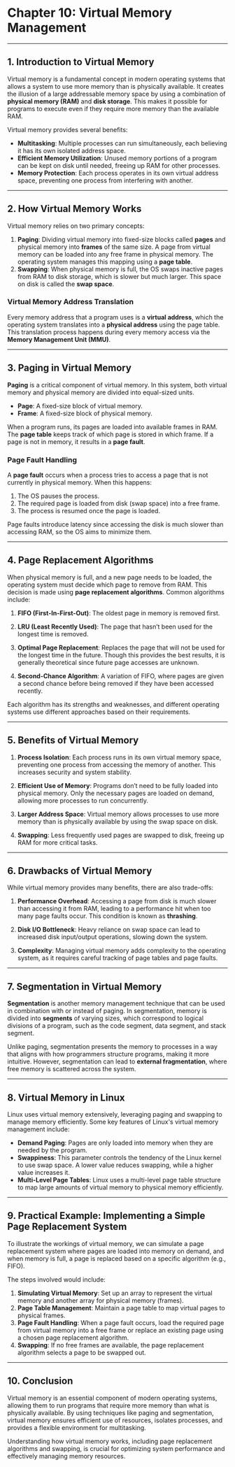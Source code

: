 # Chapter 10: Virtual Memory Management

---

## 1. Introduction to Virtual Memory

Virtual memory is a fundamental concept in modern operating systems that allows a system to use more memory than is physically available. It creates the illusion of a large addressable memory space by using a combination of **physical memory (RAM)** and **disk storage**. This makes it possible for programs to execute even if they require more memory than the available RAM.

Virtual memory provides several benefits:

- **Multitasking**: Multiple processes can run simultaneously, each believing it has its own isolated address space.
- **Efficient Memory Utilization**: Unused memory portions of a program can be kept on disk until needed, freeing up RAM for other processes.
- **Memory Protection**: Each process operates in its own virtual address space, preventing one process from interfering with another.

---

## 2. How Virtual Memory Works

Virtual memory relies on two primary concepts:

1. **Paging**: Dividing virtual memory into fixed-size blocks called **pages** and physical memory into **frames** of the same size. A page from virtual memory can be loaded into any free frame in physical memory. The operating system manages this mapping using a **page table**.
2. **Swapping**: When physical memory is full, the OS swaps inactive pages from RAM to disk storage, which is slower but much larger. This space on disk is called the **swap space**.

### Virtual Memory Address Translation

Every memory address that a program uses is a **virtual address**, which the operating system translates into a **physical address** using the page table. This translation process happens during every memory access via the **Memory Management Unit (MMU)**.

---

## 3. Paging in Virtual Memory

**Paging** is a critical component of virtual memory. In this system, both virtual memory and physical memory are divided into equal-sized units.

- **Page**: A fixed-size block of virtual memory.
- **Frame**: A fixed-size block of physical memory.

When a program runs, its pages are loaded into available frames in RAM. The **page table** keeps track of which page is stored in which frame. If a page is not in memory, it results in a **page fault**.

### Page Fault Handling

A **page fault** occurs when a process tries to access a page that is not currently in physical memory. When this happens:

1. The OS pauses the process.
2. The required page is loaded from disk (swap space) into a free frame.
3. The process is resumed once the page is loaded.

Page faults introduce latency since accessing the disk is much slower than accessing RAM, so the OS aims to minimize them.

---

## 4. Page Replacement Algorithms

When physical memory is full, and a new page needs to be loaded, the operating system must decide which page to remove from RAM. This decision is made using **page replacement algorithms**. Common algorithms include:

1. **FIFO (First-In-First-Out)**: The oldest page in memory is removed first.
2. **LRU (Least Recently Used)**: The page that hasn’t been used for the longest time is removed.

3. **Optimal Page Replacement**: Replaces the page that will not be used for the longest time in the future. Though this provides the best results, it is generally theoretical since future page accesses are unknown.

4. **Second-Chance Algorithm**: A variation of FIFO, where pages are given a second chance before being removed if they have been accessed recently.

Each algorithm has its strengths and weaknesses, and different operating systems use different approaches based on their requirements.

---

## 5. Benefits of Virtual Memory

1. **Process Isolation**: Each process runs in its own virtual memory space, preventing one process from accessing the memory of another. This increases security and system stability.
2. **Efficient Use of Memory**: Programs don’t need to be fully loaded into physical memory. Only the necessary pages are loaded on demand, allowing more processes to run concurrently.
3. **Larger Address Space**: Virtual memory allows processes to use more memory than is physically available by using the swap space on disk.

4. **Swapping**: Less frequently used pages are swapped to disk, freeing up RAM for more critical tasks.

---

## 6. Drawbacks of Virtual Memory

While virtual memory provides many benefits, there are also trade-offs:

1. **Performance Overhead**: Accessing a page from disk is much slower than accessing it from RAM, leading to a performance hit when too many page faults occur. This condition is known as **thrashing**.

2. **Disk I/O Bottleneck**: Heavy reliance on swap space can lead to increased disk input/output operations, slowing down the system.

3. **Complexity**: Managing virtual memory adds complexity to the operating system, as it requires careful tracking of page tables and page faults.

---

## 7. Segmentation in Virtual Memory

**Segmentation** is another memory management technique that can be used in combination with or instead of paging. In segmentation, memory is divided into **segments** of varying sizes, which correspond to logical divisions of a program, such as the code segment, data segment, and stack segment.

Unlike paging, segmentation presents the memory to processes in a way that aligns with how programmers structure programs, making it more intuitive. However, segmentation can lead to **external fragmentation**, where free memory is scattered across the system.

---

## 8. Virtual Memory in Linux

Linux uses virtual memory extensively, leveraging paging and swapping to manage memory efficiently. Some key features of Linux's virtual memory management include:

- **Demand Paging**: Pages are only loaded into memory when they are needed by the program.
- **Swappiness**: This parameter controls the tendency of the Linux kernel to use swap space. A lower value reduces swapping, while a higher value increases it.
- **Multi-Level Page Tables**: Linux uses a multi-level page table structure to map large amounts of virtual memory to physical memory efficiently.

---

## 9. Practical Example: Implementing a Simple Page Replacement System

To illustrate the workings of virtual memory, we can simulate a page replacement system where pages are loaded into memory on demand, and when memory is full, a page is replaced based on a specific algorithm (e.g., FIFO).

The steps involved would include:

1. **Simulating Virtual Memory**: Set up an array to represent the virtual memory and another array for physical memory (frames).
2. **Page Table Management**: Maintain a page table to map virtual pages to physical frames.
3. **Page Fault Handling**: When a page fault occurs, load the required page from virtual memory into a free frame or replace an existing page using a chosen page replacement algorithm.
4. **Swapping**: If no free frames are available, the page replacement algorithm selects a page to be swapped out.

---

## 10. Conclusion

Virtual memory is an essential component of modern operating systems, allowing them to run programs that require more memory than what is physically available. By using techniques like paging and segmentation, virtual memory ensures efficient use of resources, isolates processes, and provides a flexible environment for multitasking.

Understanding how virtual memory works, including page replacement algorithms and swapping, is crucial for optimizing system performance and effectively managing memory resources.
